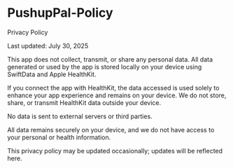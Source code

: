 # PushupPal-Policy

Privacy Policy

Last updated: July 30, 2025

This app does not collect, transmit, or share any personal data. All data generated or used by the app is stored locally on your device using SwiftData and Apple HealthKit.

If you connect the app with HealthKit, the data accessed is used solely to enhance your app experience and remains on your device. We do not store, share, or transmit HealthKit data outside your device.

No data is sent to external servers or third parties.

All data remains securely on your device, and we do not have access to your personal or health information.

This privacy policy may be updated occasionally; updates will be reflected here.
